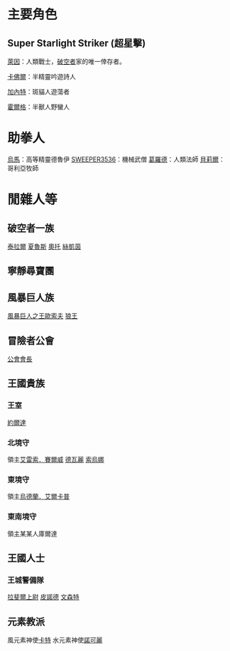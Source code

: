 <!-- TITLE: 角色列表 -->
<!-- SUBTITLE: 就列表喇幹，外加幻想中的聲優ㄛ -->

# 主要角色
## Super Starlight Striker (超星擊)
[萊因](萊因)：人類戰士，[破空者](/組織/破空者一族)家的唯一倖存者。

[卡佛爾](卡佛爾)：半精靈吟遊詩人

[加內特](加內特)：斑貓人遊蕩者

[霍爾格](霍爾格)：半獸人野蠻人
# 助拳人
[烏馬](烏馬)：高等精靈德魯伊
[SWEEPER3536](SWEEPER3536)：機械武僧
[葛羅德](葛羅德)：人類法師
[貝莉爾](貝莉爾)：哥利亞牧師
# 閒雜人等
## 破空者一族
[泰拉爾](泰拉爾)
[夏魯斯](夏魯斯)
[奧托](奧托)
[絲凱茵](絲凱茵)
## 寧靜尋寶團
## 風暴巨人族
[風暴巨人之王歐索夫](歐索夫)
[狼王](狼王)
## 冒險者公會
[公會會長](公會會長)
## 王國貴族
### 王室
[約爾達](約爾達)
### 北境守
領主[艾雷索．賽爾威](艾雷索)
[德瓦麗](德瓦麗)
[索烏娜](索烏娜)
### 東境守
領主[烏德蘭．艾爾卡普](烏德蘭)
### 東南境守
領主某某人庫爾達
## 王國人士
### 王城警備隊
[拉斐爾上尉](拉斐爾)
[皮諾德](皮諾德)
[文森特](文森特)
## 元素教派
風元素神使[卡特](卡特)
水元素神使[諾可麗](諾可麗)